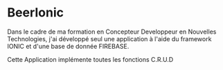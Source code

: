 # BeerIonic

Dans le cadre de ma formation en Concepteur Developpeur en Nouvelles Technologies, j'ai développé seul une application à l'aide du framework IONIC et d'une base de donnée FIREBASE.

Cette Application implémente toutes les fonctions C.R.U.D
